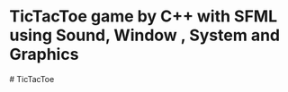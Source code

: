 # TicTacToe game by C++ with SFML using Sound, Window , System and Graphics
#   T i c T a c T o e  
 